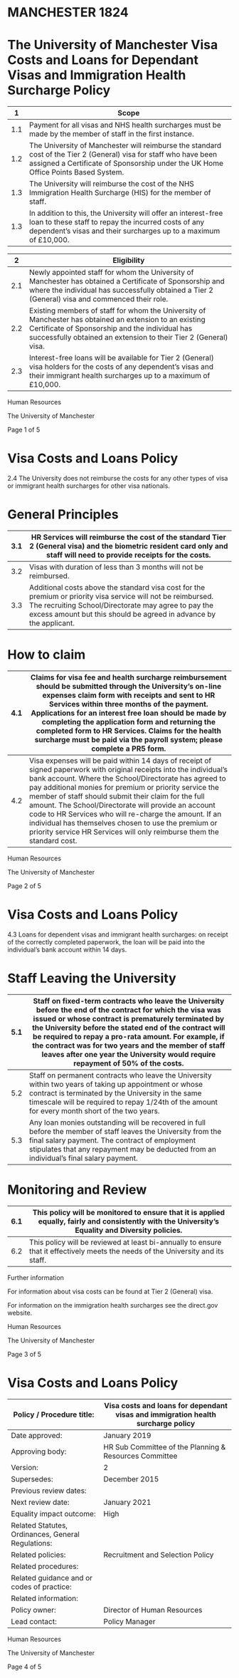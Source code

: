 # MANCHESTER 1824

# The University of Manchester Visa Costs and Loans for Dependant Visas and Immigration Health Surcharge Policy

|1|Scope|
|---|---|
|1.1|Payment for all visas and NHS health surcharges must be made by the member of staff in the first instance.|
|1.2|The University of Manchester will reimburse the standard cost of the Tier 2 (General) visa for staff who have been assigned a Certificate of Sponsorship under the UK Home Office Points Based System.|
|1.3|The University will reimburse the cost of the NHS Immigration Health Surcharge (HIS) for the member of staff.|
|1.3|In addition to this, the University will offer an interest-free loan to these staff to repay the incurred costs of any dependent’s visas and their surcharges up to a maximum of £10,000.|

|2|Eligibility|
|---|---|
|2.1|Newly appointed staff for whom the University of Manchester has obtained a Certificate of Sponsorship and where the individual has successfully obtained a Tier 2 (General) visa and commenced their role.|
|2.2|Existing members of staff for whom the University of Manchester has obtained an extension to an existing Certificate of Sponsorship and the individual has successfully obtained an extension to their Tier 2 (General) visa.|
|2.3|Interest-free loans will be available for Tier 2 (General) visa holders for the costs of any dependent’s visas and their immigrant health surcharges up to a maximum of £10,000.|

Human Resources

The University of Manchester

Page 1 of 5
# Visa Costs and Loans Policy

2.4
The University does not reimburse the costs for any other types of visa or immigrant health surcharges for other visa nationals.

# General Principles

|3.1|HR Services will reimburse the cost of the standard Tier 2 (General visa) and the biometric resident card only and staff will need to provide receipts for the costs.|
|---|---|
|3.2|Visas with duration of less than 3 months will not be reimbursed.|
|3.3|Additional costs above the standard visa cost for the premium or priority visa service will not be reimbursed. The recruiting School/Directorate may agree to pay the excess amount but this should be agreed in advance by the applicant.|

# How to claim

|4.1|Claims for visa fee and health surcharge reimbursement should be submitted through the University’s on-line expenses claim form with receipts and sent to HR Services within three months of the payment. Applications for an interest free loan should be made by completing the application form and returning the completed form to HR Services. Claims for the health surcharge must be paid via the payroll system; please complete a PR5 form.|
|---|---|
|4.2|Visa expenses will be paid within 14 days of receipt of signed paperwork with original receipts into the individual’s bank account. Where the School/Directorate has agreed to pay additional monies for premium or priority service the member of staff should submit their claim for the full amount. The School/Directorate will provide an account code to HR Services who will re-charge the amount. If an individual has themselves chosen to use the premium or priority service HR Services will only reimburse them the standard cost.|

Human Resources

The University of Manchester

Page 2 of 5
# Visa Costs and Loans Policy

4.3
Loans for dependent visas and immigrant health surcharges: on receipt of the correctly completed paperwork, the loan will be paid into the individual’s bank account within 14 days.

# Staff Leaving the University

|5.1|Staff on fixed-term contracts who leave the University before the end of the contract for which the visa was issued or whose contract is prematurely terminated by the University before the stated end of the contract will be required to repay a pro-rata amount. For example, if the contract was for two years and the member of staff leaves after one year the University would require repayment of 50% of the costs.|
|---|---|
|5.2|Staff on permanent contracts who leave the University within two years of taking up appointment or whose contract is terminated by the University in the same timescale will be required to repay 1/24th of the amount for every month short of the two years.|
|5.3|Any loan monies outstanding will be recovered in full before the member of staff leaves the University from the final salary payment. The contract of employment stipulates that any repayment may be deducted from an individual’s final salary payment.|

# Monitoring and Review

|6.1|This policy will be monitored to ensure that it is applied equally, fairly and consistently with the University’s Equality and Diversity policies.|
|---|---|
|6.2|This policy will be reviewed at least bi-annually to ensure that it effectively meets the needs of the University and its staff.|

Further information

For information about visa costs can be found at Tier 2 (General) visa.

For information on the immigration health surcharges see the direct.gov website.

Human Resources

The University of Manchester

Page 3 of 5
# Visa Costs and Loans Policy

|Policy / Procedure title:|Visa costs and loans for dependant visas and immigration health surcharge policy|
|---|---|
|Date approved:|January 2019|
|Approving body:|HR Sub Committee of the Planning & Resources Committee|
|Version:|2|
|Supersedes:|December 2015|
|Previous review dates:| |
|Next review date:|January 2021|
|Equality impact outcome:|High|
|Related Statutes, Ordinances, General Regulations:| |
|Related policies:|Recruitment and Selection Policy|
|Related procedures:| |
|Related guidance and or codes of practice:| |
|Related information:| |
|Policy owner:|Director of Human Resources|
|Lead contact:|Policy Manager|

Human Resources

The University of Manchester

Page 4 of 5
